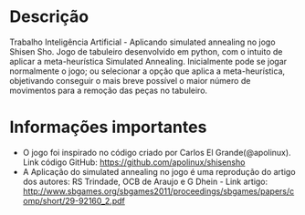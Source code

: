 # Descrição
Trabalho Inteligência Artificial - Aplicando simulated annealing no jogo Shisen Sho.
Jogo de tabuleiro desenvolvido em python, com o intuito de aplicar a meta-heurística Simulated Annealing. Inicialmente pode se jogar normalmente o jogo; ou selecionar a opção que aplica a meta-heurística, objetivando conseguir o mais breve possível o maior número de movimentos para a remoção das peças no tabuleiro.
# Informações importantes
- O jogo foi inspirado no código criado por Carlos El Grande(@apolinux). Link código GitHub: <https://github.com/apolinux/shisensho>
- A Aplicação do simulated annealing no jogo é uma reprodução do artigo dos autores: RS Trindade, OCB de Araujo e G Dhein - Link artigo: <http://www.sbgames.org/sbgames2011/proceedings/sbgames/papers/comp/short/29-92160_2.pdf>
